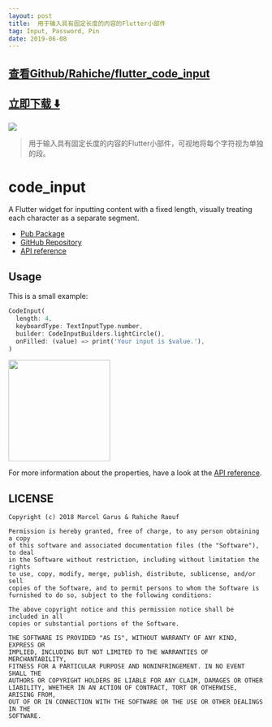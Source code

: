 ```yaml
---
layout: post
title:  用于输入具有固定长度的内容的Flutter小部件
tag: Input, Password, Pin
date: 2019-06-08
---
```


 

## [查看Github/Rahiche/flutter_code_input](http://github.com/Rahiche/flutter_code_input)
## [立即下载 ️⬇️ ](https://codeload.github.com/Rahiche/flutter_code_input/zip/master) 


 
![](https://flutterawesome.com/content/images/2018/11/flutter_code_input.jpg)
 
>
> 用于输入具有固定长度的内容的Flutter小部件，可视地将每个字符视为单独的段。
>

 
# code_input

A Flutter widget for inputting content with a fixed length, visually treating each character as a separate segment.

- [Pub Package](https://pub.dartlang.org/packages/code_input)
- [GitHub Repository](https://github.com/rahiche/flutter_code_input)
- [API reference](https://pub.dartlang.org/documentation/code_input/)

## Usage

This is a small example:

```dart
CodeInput(
  length: 4,
  keyboardType: TextInputType.number,
  builder: CodeInputBuilders.lightCircle(),
  onFilled: (value) => print('Your input is $value.'),
)
```

<img src="https://github.com/Rahiche/flutter_code_input/blob/master/screenshots/new%20code%20input.gif?raw=true" width="200"/>

For more information about the properties, have a look at the [API reference](https://pub.dartlang.org/documentation/code_input/).

## LICENSE

```legal
Copyright (c) 2018 Marcel Garus & Rahiche Raouf

Permission is hereby granted, free of charge, to any person obtaining a copy
of this software and associated documentation files (the "Software"), to deal
in the Software without restriction, including without limitation the rights
to use, copy, modify, merge, publish, distribute, sublicense, and/or sell
copies of the Software, and to permit persons to whom the Software is
furnished to do so, subject to the following conditions:

The above copyright notice and this permission notice shall be included in all
copies or substantial portions of the Software.

THE SOFTWARE IS PROVIDED "AS IS", WITHOUT WARRANTY OF ANY KIND, EXPRESS OR
IMPLIED, INCLUDING BUT NOT LIMITED TO THE WARRANTIES OF MERCHANTABILITY,
FITNESS FOR A PARTICULAR PURPOSE AND NONINFRINGEMENT. IN NO EVENT SHALL THE
AUTHORS OR COPYRIGHT HOLDERS BE LIABLE FOR ANY CLAIM, DAMAGES OR OTHER
LIABILITY, WHETHER IN AN ACTION OF CONTRACT, TORT OR OTHERWISE, ARISING FROM,
OUT OF OR IN CONNECTION WITH THE SOFTWARE OR THE USE OR OTHER DEALINGS IN THE
SOFTWARE.
```

